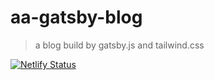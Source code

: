 # aa-gatsby-blog

> a blog build by gatsby.js and tailwind.css


[![Netlify Status](https://api.netlify.com/api/v1/badges/00d1fb58-01c3-48ff-8ff6-e79604b86c2c/deploy-status)](https://app.netlify.com/sites/gracious-noether-f781b2/deploys)